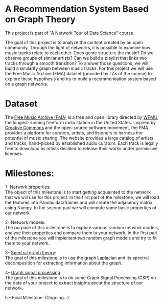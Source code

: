 # A Recommendation System Based on Graph Theory

This project is part of "A Network Tour of Data Science" course.

The goal of this project is to analyze the content created by an open community. Through the light of networks, it is possible to examine how music tracks relate to each other. Does genre structure the music? Do we observe groups of similar artists? Can we build a playlist that links two tracks through a smooth transition? To answer those questions, we will build a similarity graph between music tracks.
For this project we will use the Free Music Archive (FMA) dataset (provided by TAs of the course) to explore these hypothesis and try to build a recommendation system based on a graph networks.

# Dataset
The <a href="http://freemusicarchive.org/">Free Music Archive (FMA)</a> is a free and open library directed by <a href="https://wfmu.org/">WFMU</a>, the longest-running freeform radio station in the United States. Inspired by <a href="https://creativecommons.org/">Creative Commons</a> and the open-source software movement, the FMA provides a platform for curators, artists, and listeners to harness the potential of music sharing. The website provides a large catalog of artists and tracks, hand-picked by established audio curators. Each track is legally free to download as artists decided to release their works under permissive licenses.

# Milestones:
1- Network properties:
  </br>The object of this milestone is to start getting acquainted to the network that we will use for this project. In the first part of the milestone, we will load the features into Pandas dataframes and will create the adjacency matrix using Numpy. In the second part we will compute some basic properties of our network.
  
2- Network models:
  </br>The purpose of this milestone is to explore various random network models, analyse their properties and compare them to your network. In the first part of the milestone you will implement two random graph models and try to fit them to your network.

3- <a href="#">Spectral graph theory</a>:
  </br>The goal of this milestone is to use the graph Laplacian and its spectral decomposition for extracting information about the graph.

4- <a href="#">Graph signal processing</a>:
  </br>The goal of this milestone is to do some Graph Signal Processing (GSP) on the data of your project to extract insights about the structure of our network.

5 - Final Milestone: (Ongoing...)
